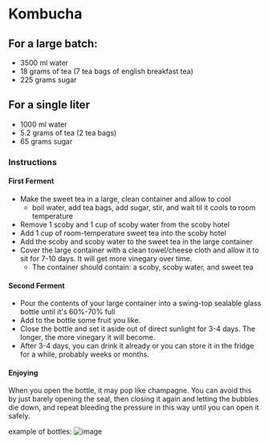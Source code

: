 # Kombucha

## For a large batch:

- 3500 ml water
- 18 grams of tea (7 tea bags of english breakfast tea)
- 225 grams sugar

## For a single liter

- 1000 ml water
- 5.2 grams of tea (2 tea bags)
- 65 grams sugar

### Instructions 

#### First Ferment

- Make the sweet tea in a large, clean container and allow to cool
  - boil water, add tea bags, add sugar, stir, and wait til it cools to room temperature
- Remove 1 scoby and 1 cup of scoby water from the scoby hotel
- Add 1 cup of room-temperature sweet tea into the scoby hotel
- Add the scoby and scoby water to the sweet tea in the large container
- Cover the large container with a clean towel/cheese cloth and allow it to sit for 7-10 days. It will get more vinegary over time.
  - The container should contain: a scoby, scoby water, and sweet tea

#### Second Ferment

- Pour the contents of your large container into a swing-top sealable glass bottle until it's 60%-70% full
- Add to the bottle some fruit you like.
- Close the bottle and set it aside out of direct sunlight for 3-4 days. The longer, the more vinegary it will become.
- After 3-4 days, you can drink it already or you can store it in the fridge for a while, probably weeks or months.

#### Enjoying

When you open the bottle, it may pop like champagne. You can avoid this by just barely opening the seal, then closing it again and letting the bubbles die down, and repeat bleeding the pressure in this way until you can open it safely.

example of bottles: ![image](https://github.com/user-attachments/assets/8972424a-716c-4390-84ff-2c1c1281b3b1)
